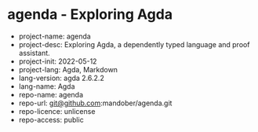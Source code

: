# agenda - Exploring Agda

- project-name: agenda
- project-desc: Exploring Agda, a dependently typed language and proof assistant.
- project-init: 2022-05-12
- project-lang: Agda, Markdown
- lang-version: agda 2.6.2.2
- lang-name:    Agda
- repo-name:    agenda
- repo-url:     git@github.com:mandober/agenda.git
- repo-licence: unlicense
- repo-access:  public

